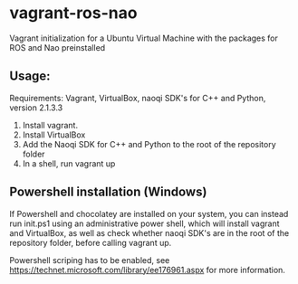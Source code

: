 # vagrant-ros-nao
Vagrant initialization for a Ubuntu Virtual Machine with the packages for ROS and Nao preinstalled

## Usage:

Requirements: Vagrant, VirtualBox, naoqi SDK's for C++ and Python, version 2.1.3.3 

1. Install vagrant.
2. Install VirtualBox
3. Add the Naoqi SDK for C++ and Python to the root of the repository folder
4. In a shell, run vagrant up

## Powershell installation (Windows)
If Powershell and chocolatey are installed on your system, you can instead run init.ps1 using an administrative power shell, which will install vagrant and VirtualBox, as well as check whether naoqi SDK's are in the root of the repository folder, before calling vagrant up.

Powershell scriping has to be enabled, see https://technet.microsoft.com/library/ee176961.aspx for more information. 
